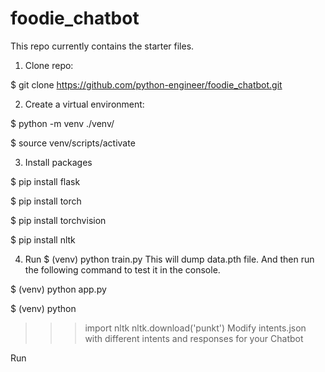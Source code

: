 # foodie_chatbot

This repo currently contains the starter files.

1. Clone repo:


$ git clone https://github.com/python-engineer/foodie_chatbot.git


2. Create a virtual environment:

$ python -m venv ./venv/

$ source venv/scripts/activate



3. Install packages

$ pip install flask

$ pip install torch

$ pip install torchvision

$ pip install nltk


4. Run 
$ (venv) python train.py
This will dump data.pth file. And then run the following command to test it in the console.

$ (venv) python app.py



$ (venv) python
>>> import nltk
>>> nltk.download('punkt')
Modify intents.json with different intents and responses for your Chatbot

Run





